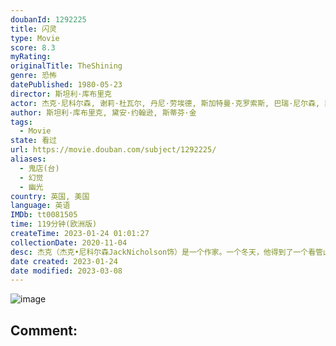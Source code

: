 ```yaml
---
doubanId: 1292225
title: 闪灵
type: Movie
score: 8.3
myRating: 
originalTitle: TheShining
genre: 恐怖
datePublished: 1980-05-23
director: 斯坦利·库布里克
actor: 杰克·尼科尔森, 谢莉·杜瓦尔, 丹尼·劳埃德, 斯加特曼·克罗索斯, 巴瑞·尼尔森, 菲利普·斯通, 乔·托克尔, 安妮·杰克逊, 托尼·伯顿, 薇薇安·库布里克, 莉娅·贝尔达姆, 巴里·丹尼, 丽莎·伯恩斯, 路易丝·伯恩斯
author: 斯坦利·库布里克, 黛安·约翰逊, 斯蒂芬·金
tags:
  - Movie
state: 看过
url: https://movie.douban.com/subject/1292225/
aliases:
  - 鬼店(台)
  - 幻觉
  - 幽光
country: 英国, 美国
language: 英语
IMDb: tt0081505
time: 119分钟(欧洲版)
createTime: 2023-01-24 01:01:27
collectionDate: 2020-11-04
desc: 杰克（杰克•尼科尔森JackNicholson饰）是一个作家。一个冬天，他得到了一个看管山顶酒店的差事。这正合杰克的意思，他正好可以有一个幽静的地方写作。于是杰克带着妻儿搬进了酒店。冬天大雪封...
date created: 2023-01-24
date modified: 2023-03-08
---
```


![image](p2461253191.jpg)

Comment:
---
